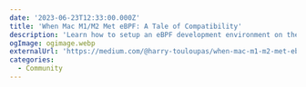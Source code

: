 ```yaml
---
date: '2023-06-23T12:33:00.000Z'
title: 'When Mac M1/M2 Met eBPF: A Tale of Compatibility'
description: 'Learn how to setup an eBPF development environment on the M1/M2 chips Macbook'
ogImage: ogimage.webp
externalUrl: 'https://medium.com/@harry-touloupas/when-mac-m1-m2-met-ebpf-a-tale-of-compatibility-6b9a6bc53f3e'
categories:
  - Community
---
```

